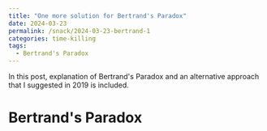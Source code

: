 ```yaml
---
title: "One more solution for Bertrand's Paradox"
date: 2024-03-23
permalink: /snack/2024-03-23-bertrand-1
categories: time-killing
tags:
  - Bertrand's Paradox
---
```


In this post, explanation of Bertrand's Paradox and an alternative approach that I suggested in 2019 is included.

# Bertrand's Paradox


